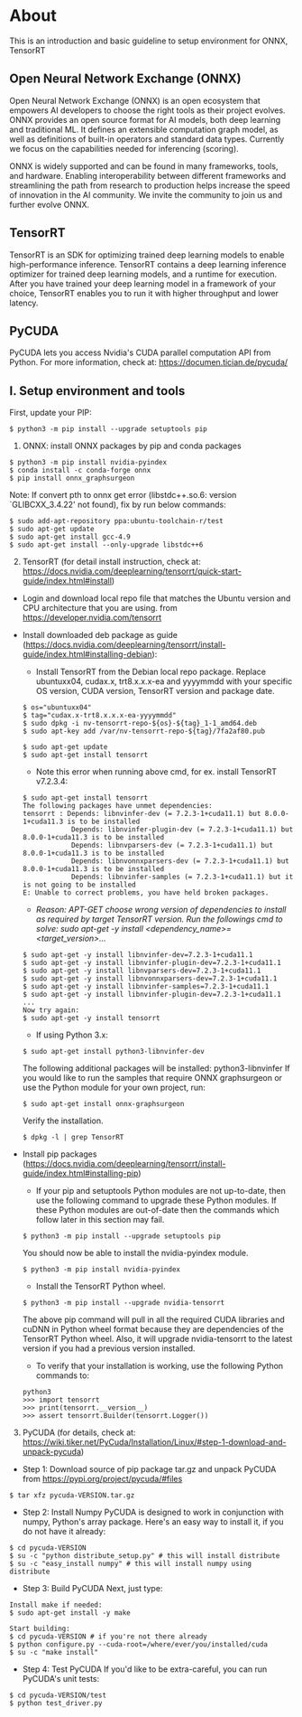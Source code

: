 # About
This is an introduction and basic guideline to setup environment for ONNX, TensorRT

## Open Neural Network Exchange (ONNX)
Open Neural Network Exchange (ONNX) is an open ecosystem that empowers AI developers to choose the right tools as their project evolves. ONNX provides an open source format for AI models, both deep learning and traditional ML. It defines an extensible computation graph model, as well as definitions of built-in operators and standard data types. Currently we focus on the capabilities needed for inferencing (scoring).

ONNX is widely supported and can be found in many frameworks, tools, and hardware. Enabling interoperability between different frameworks and streamlining the path from research to production helps increase the speed of innovation in the AI community. We invite the community to join us and further evolve ONNX.

## TensorRT
TensorRT is an SDK for optimizing trained deep learning models to enable high-performance inference. TensorRT contains a deep learning inference optimizer for trained deep learning models, and a runtime for execution.
After you have trained your deep learning model in a framework of your choice, TensorRT enables you to run it with higher throughput and lower latency.

## PyCUDA
PyCUDA lets you access Nvidia's CUDA parallel computation API from Python.
For more information, check at: https://documen.tician.de/pycuda/

## I. Setup environment and tools
First, update your PIP:
```
$ python3 -m pip install --upgrade setuptools pip 
```
1. ONNX: install ONNX packages by pip and conda packages
```
$ python3 -m pip install nvidia-pyindex
$ conda install -c conda-forge onnx
$ pip install onnx_graphsurgeon 
```
Note: If convert pth to onnx get error (libstdc++.so.6: version `GLIBCXX_3.4.22' not found), fix by run below commands:
```
$ sudo add-apt-repository ppa:ubuntu-toolchain-r/test 
$ sudo apt-get update 
$ sudo apt-get install gcc-4.9 
$ sudo apt-get install --only-upgrade libstdc++6 
```
2. TensorRT (for detail install instruction, check at: https://docs.nvidia.com/deeplearning/tensorrt/quick-start-guide/index.html#install)
- Login and download local repo file that matches the Ubuntu version and CPU architecture that you are using. from https://developer.nvidia.com/tensorrt
- Install downloaded deb package as guide (https://docs.nvidia.com/deeplearning/tensorrt/install-guide/index.html#installing-debian): <br>
    - Install TensorRT from the Debian local repo package. Replace ubuntuxx04, cudax.x, trt8.x.x.x-ea and yyyymmdd with your specific OS version, CUDA version, TensorRT version and package date.
    ```
    $ os="ubuntuxx04"
    $ tag="cudax.x-trt8.x.x.x-ea-yyyymmdd"
    $ sudo dpkg -i nv-tensorrt-repo-${os}-${tag}_1-1_amd64.deb
    $ sudo apt-key add /var/nv-tensorrt-repo-${tag}/7fa2af80.pub

    $ sudo apt-get update
    $ sudo apt-get install tensorrt
    ```
    - Note this error when running above cmd, for ex. install TensorRT v7.2.3.4:
    ```
    $ sudo apt-get install tensorrt
    The following packages have unmet dependencies:
    tensorrt : Depends: libnvinfer-dev (= 7.2.3-1+cuda11.1) but 8.0.0-1+cuda11.3 is to be installed
                Depends: libnvinfer-plugin-dev (= 7.2.3-1+cuda11.1) but 8.0.0-1+cuda11.3 is to be installed
                Depends: libnvparsers-dev (= 7.2.3-1+cuda11.1) but 8.0.0-1+cuda11.3 is to be installed
                Depends: libnvonnxparsers-dev (= 7.2.3-1+cuda11.1) but 8.0.0-1+cuda11.3 is to be installed
                Depends: libnvinfer-samples (= 7.2.3-1+cuda11.1) but it is not going to be installed
    E: Unable to correct problems, you have held broken packages.
    ```
    - *Reason: APT-GET choose wrong version of dependencies to install as required by target TensorRT version. Run the followings cmd to solve: sudo apt-get -y install <dependency_name>=<target_version>...*
    ```
    $ sudo apt-get -y install libnvinfer-dev=7.2.3-1+cuda11.1
    $ sudo apt-get -y install libnvinfer-plugin-dev=7.2.3-1+cuda11.1
    $ sudo apt-get -y install libnvparsers-dev=7.2.3-1+cuda11.1
    $ sudo apt-get -y install libnvonnxparsers-dev=7.2.3-1+cuda11.1
    $ sudo apt-get -y install libnvinfer-samples=7.2.3-1+cuda11.1
    $ sudo apt-get -y install libnvinfer-plugin-dev=7.2.3-1+cuda11.1
    ...
    Now try again:
    $ sudo apt-get -y install tensorrt
    ```
    - If using Python 3.x:
    ```
    $ sudo apt-get install python3-libnvinfer-dev
    ```
    The following additional packages will be installed:
    python3-libnvinfer
    If you would like to run the samples that require ONNX graphsurgeon or use the Python module for your own project, run:
    ```
    $ sudo apt-get install onnx-graphsurgeon
    ```
    Verify the installation.
    ```
    $ dpkg -l | grep TensorRT
    ```
- Install pip packages (https://docs.nvidia.com/deeplearning/tensorrt/install-guide/index.html#installing-pip)
    - If your pip and setuptools Python modules are not up-to-date, then use the following command to upgrade these Python modules. If these Python modules are out-of-date then the commands which follow later in this section may fail.
    ```
    $ python3 -m pip install --upgrade setuptools pip
    ```
    You should now be able to install the nvidia-pyindex module.
    ```
    $ python3 -m pip install nvidia-pyindex
    ```
    - Install the TensorRT Python wheel.
    ```
    $ python3 -m pip install --upgrade nvidia-tensorrt
    ```
    The above pip command will pull in all the required CUDA libraries and cuDNN in Python wheel format because they are dependencies of the TensorRT Python wheel. Also, it will upgrade nvidia-tensorrt to the latest version if you had a previous version installed.

    - To verify that your installation is working, use the following Python commands to:
    ```
    python3
    >>> import tensorrt
    >>> print(tensorrt.__version__)
    >>> assert tensorrt.Builder(tensorrt.Logger())
    ```

3. PyCUDA (for details, check at: https://wiki.tiker.net/PyCuda/Installation/Linux/#step-1-download-and-unpack-pycuda)
-  Step 1: Download source of pip package tar.gz and unpack PyCUDA from https://pypi.org/project/pycuda/#files
```
$ tar xfz pycuda-VERSION.tar.gz
```
- Step 2: Install Numpy
PyCUDA is designed to work in conjunction with numpy, Python's array package. Here's an easy way to install it, if you do not have it already:
```
$ cd pycuda-VERSION
$ su -c "python distribute_setup.py" # this will install distribute
$ su -c "easy_install numpy" # this will install numpy using distribute
```
- Step 3: Build PyCUDA
Next, just type:
```
Install make if needed:
$ sudo apt-get install -y make

Start building:
$ cd pycuda-VERSION # if you're not there already
$ python configure.py --cuda-root=/where/ever/you/installed/cuda
$ su -c "make install"
```
- Step 4: Test PyCUDA
If you'd like to be extra-careful, you can run PyCUDA's unit tests:
```
$ cd pycuda-VERSION/test
$ python test_driver.py
```
